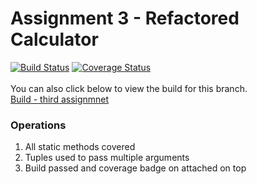 #  Assignment 3 - Refactored Calculator 
[![Build Status](https://app.travis-ci.com/njitvjk/calc2.svg?branch=main)](https://app.travis-ci.com/njitvjk/calc2)
[![Coverage Status](https://coveralls.io/repos/github/njitvjk/calc2/badge.svg?branch=calc_part3)](https://coveralls.io/github/njitvjk/calc2?branch=calc_part3)
<br/><br/>
You can also click below to view the build for this branch.<br/>
[Build - third assignmnet](https://app.travis-ci.com/github/njitvjk/calc2/builds/241876414)

### Operations
1. All static methods covered 
2. Tuples used to pass multiple arguments
3. Build passed and coverage badge on attached on top 
